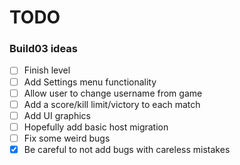 # TODO
### Build03 ideas
- [ ] Finish level
- [ ] Add Settings menu functionality
- [ ] Allow user to change username from game
- [ ] Add a score/kill limit/victory to each match
- [ ] Add UI graphics
- [ ] Hopefully add basic host migration
- [ ] Fix some weird bugs
- [X] Be careful to not add bugs with careless mistakes